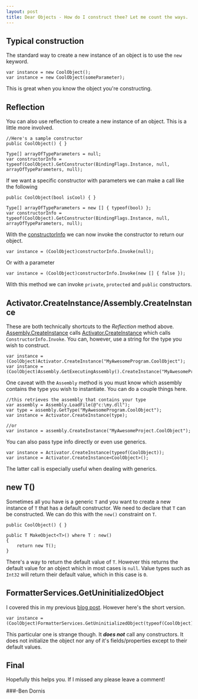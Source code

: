```yaml
---
layout: post
title: Dear Objects - How do I construct thee? Let me count the ways.
---
```


## Typical construction

The standard way to create a new instance of an object is to use the `new` keyword.

    var instance = new CoolObject();
	var instance = new CoolObject(someParameter);

This is great when you know the object you're constructing.


## Reflection

You can also use reflection to create a new instance of an object. This is a little more involved.

    //Here's a sample constructor
    public CoolObject() { }
	
    Type[] arrayOfTypeParameters = null;
    var constructorInfo = typeof(CoolObject).GetConstructor(BindingFlags.Instance, null, arrayOfTypeParameters, null);

If we want a specific constructor with parameters we can make a call like the following

    public CoolObject(bool isCool) { }
	
    Type[] arrayOfTypeParameters = new [] { typeof(bool) };
    var constructorInfo = typeof(CoolObject).GetConstructor(BindingFlags.Instance, null, arrayOfTypeParameters, null);
	
With the [constructorInfo](http://msdn.microsoft.com/en-us/library/system.reflection.constructorinfo%28v=vs.110%29.aspx) we can now invoke the constructor to return our object.

    var instance = (CoolObject)constructorInfo.Invoke(null);

Or with a parameter

    var instance = (CoolObject)constructorInfo.Invoke(new [] { false });

With this method we can invoke `private`, `protected` and `public` constructors.


## Activator.CreateInstance/Assembly.CreateInstance

These are both technically shortcuts to the *Reflection* method above. [Assembly.CreateInstance](http://msdn.microsoft.com/en-us/library/system.reflection.assembly.createinstance%28v=vs.110%29.aspx) calls [Activator.CreateInstance](http://msdn.microsoft.com/en-us/library/system.activator.createinstance%28v=vs.110%29.aspx) which calls `ConstructorInfo.Invoke`. You can, however, use a string for the type you wish to construct.

    var instance = (CoolObject)Activator.CreateInstance("MyAwesomeProgram.CoolObject");
    var instance = (CoolObject)Assembly.GetExecutingAssembly().CreateInstance("MyAwesomeProgram.CoolObject");
	
One caveat with the `Assembly` method is you must know which assembly contains the type you wish to instantiate. You can do a couple things here.

    //this retrieves the assembly that contains your type
    var assembly = Assembly.LoadFile(@"c:\my.dll");
    var type = assembly.GetType("MyAwesomeProgram.CoolObject");
    var instance = Activator.CreateInstance(type);

    //or
    var instance = assembly.CreateInstance("MyAwesomeProject.CoolObject");

You can also pass type info directly or even use generics.

    var instance = Activator.CreateInstance(typeof(CoolObject));
    var instance = Activator.CreateInstance<CoolObject>();

The latter call is especially useful when dealing with generics.


## new T()

Sometimes all you have is a generic `T` and you want to create a new instance of `T` that has a default constructor. We need to declare that `T` can be constructed. We can do this with the `new()` constraint on `T`.

    public CoolObject() { }
	
	public T MakeObject<T>() where T : new() 
    {
        return new T();
    }

There's a way to return the default value of `T`. However this returns the default value for an object which in most cases is `null`. Value types such as `Int32` will return their default value, which in this case is `0`.


## FormatterServices.GetUninitializedObject

I covered this in my previous [blog post](http://buildstarted.com/2014/12/22/create-an-instance-of-a-class-without-calling-a-constructor/). However here's the short version.

    var instance = (CoolObject)FormatterServices.GetUninitializedObject(typeof(CoolObject));

This particular one is strange though. It ***does not*** call any constructors. It does not initialize the object nor any of it's fields/properties except to their default values.


## Final

Hopefully this helps you. If I missed any please leave a comment! 

###-Ben Dornis